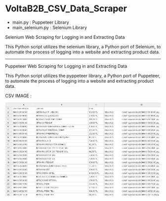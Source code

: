 # VoltaB2B_CSV_Data_Scraper

- main.py : Puppeteer Library
- main_selenium.py :  Selenium Library


Selenium Web Scraping for Logging in and Extracting Data

This Python script utilizes the selenium library, a Python port of Selenium, to automate the process of logging into a website and extracting product data.

----------------------------------------------------------

Puppeteer Web Scraping for Logging in and Extracting Data

This Python script utilizes the pyppeteer library, a Python port of Puppeteer, to automate the process of logging into a website and extracting product data.

CSV IMAGE :

![VoltaB2B CSV](image.jpg)
